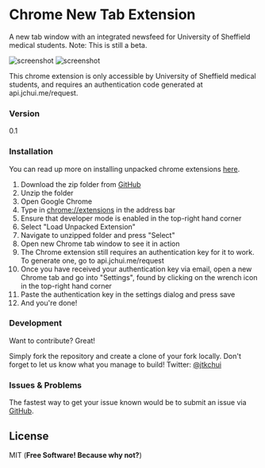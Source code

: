 # Chrome New Tab Extension

A new tab window with an integrated newsfeed for University of Sheffield medical students. Note: This is still a beta.

![screenshot](http://api.jchui.me/minerva/images/screenshots/screenshot1.png)
![screenshot](http://api.jchui.me/minerva/images/screenshots/screenshot2.png)

This chrome extension is only accessible by University of Sheffield medical students, and requires an authentication code generated at api.jchui.me/request.

### Version
0.1

### Installation

You can read up more on installing unpacked chrome extensions [here](https://developer.chrome.com/extensions/getstarted#unpacked).

1. Download the zip folder from [GitHub](https://github.com/jchui/NewsfeedChromeTab/archive/master.zip)
2. Unzip the folder
3. Open Google Chrome
4. Type in [chrome://extensions](chrome://extensions) in the address bar
5. Ensure that developer mode is enabled in the top-right hand corner
6. Select "Load Unpacked Extension"
7. Navigate to unzipped folder and press "Select"
8. Open new Chrome tab window to see it in action
9. The Chrome extension still requires an authentication key for it to work. To generate one, go to api.jchui.me/request
10. Once you have received your authentication key via email, open a new Chrome tab and go into "Settings", found by clicking on the wrench icon in the top-right hand corner
11. Paste the authentication key in the settings dialog and press save
12. And you're done!

### Development

Want to contribute? Great!

Simply fork the repository and create a clone of your fork locally. Don't forget to let us know what you manage to build! 
Twitter: [@jtkchui](http://twitter.com/jtkchui)

### Issues & Problems
The fastest way to get your issue known would be to submit an issue via [GitHub](https://github.com/jchui/NewsfeedChromeTab/issues). 

License
----
MIT (**Free Software! Because why not?**)
